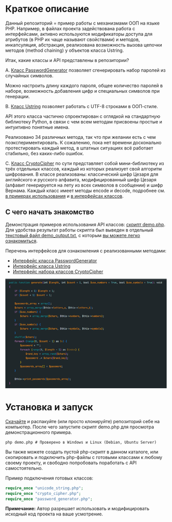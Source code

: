 # Краткое описание

Данный репозиторий = пример работы с механизмами ООП на языке PHP. Например, в файлах проекта задействована работа с интерфейсами, активно используются модификаторы доступа для атрибутов (в PHP их чаще называют свойствами) и методов, инкапсуляция, абстракция, реализована возможность вызова цепочки методов (method chaining) у объектов класса Ustring.

Итак, какие классы и API представлены в репозитории?

A\. [Класс PasswordGenerator](https://github.com/sudomango/PHP-OOP-Projects/blob/main/password_generator.php) позволяет сгенерировать набор паролей из случайных символов.

Можно настроить длину каждого пароля, общее количество паролей в наборе, возможность добавления цифр и специальных символов при генерации.

B\. [Класс Ustring](https://github.com/sudomango/PHP-OOP-Projects/blob/main/unicode_string.php) позволяет работать с UTF-8 строками в ООП-стиле.

API этого класса частично спроектирован с оглядкой на стандартную библиотеку Python, в связи с чем всем методам присвоены простые и интуитивно понятные имена.

Реализовано 34 различных метода, так что при желании есть с чем поэкспериментировать. К сожалению, пока нет времени досконально протестировать каждый метод, в штатных ситуациях всё работает стабильно, без каких-либо ошибок.

C\. [Класс CryptoCipher](https://github.com/sudomango/PHP-OOP-Projects/blob/main/crypto_cipher.php) по сути представляет собой мини-библиотеку из трёх отдельных классов, каждый из которых реализует свой алгоритм шифрования. В классе реализованы: классический шифр Цезаря для английского и русского алфавита, модифицированный шифр Цезаря (алфавит генерируется на лету из всех символов в сообщении) и шифр Вернама. Каждый класс имеет методы encode и decode, подробнее см. [в примерах использования](https://github.com/sudomango/PHP-OOP-Projects/blob/main/demo.php) и [в интерфейсах классов](https://github.com/sudomango/PHP-OOP-Projects/blob/main/cipher_interface.php).

## С чего начать знакомство

Демонстрация примеров использования API классов: [скрипт demo.php](https://github.com/sudomango/PHP-OOP-Projects/blob/main/demo.php). Для удобства результат работы скрипта был выведен в отдельный [текстовый файл demo_output.txt](https://github.com/sudomango/PHP-OOP-Projects/blob/main/demo_output.txt), с которым [вы можете легко ознакомиться](https://github.com/sudomango/PHP-OOP-Projects/blob/main/demo_output.txt).

Перечень интерфейсов для ознакомления с реализованными методами:

- [Интерфейс класса PasswordGenerator](https://github.com/sudomango/PHP-OOP-Projects/blob/main/passgen_interface.php)
- [Интерфейс класса Ustring](https://github.com/sudomango/PHP-OOP-Projects/blob/main/ustring_interface.php)
- [Интерфейс набора классов CryptoCipher](https://github.com/sudomango/PHP-OOP-Projects/blob/main/cipher_interface.php)

![Source Code Screen](resources/sorce_code_screen.jpg)

# Установка и запуск

[Скачайте](https://github.com/sudomango/PHP-OOP-Projects/archive/refs/heads/main.zip) и распакуйте (или просто клонируйте) репозиторий себе на компьютер. После чего запустите скрипт demo.php для просмотра демонстрационного примера.

```shell
php demo.php # Проверено в Windows и Linux (Debian, Ubuntu Server)
```

Вы также можете создать пустой php-скрипт в данном каталоге, или скопировать и подключить php-файлы с готовыми классами к любому своему проекту, и свободно попробовать поработать с API самостоятельно.

Пример подключения готовых классов:

```php
require_once "unicode_string.php";
require_once "crypto_cipher.php";
require_once "password_generator.php";
```

**Примечание:** Автор разрешает использовать и модифицировать исходный код проекта на ваше усмотрение.